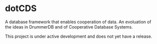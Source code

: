 # dotCDS
A database framework that enables cooperation of data. An evoluation of the ideas in DrummerDB and of Cooperative Database Systems.

This project is under active development and does not yet have a release.
